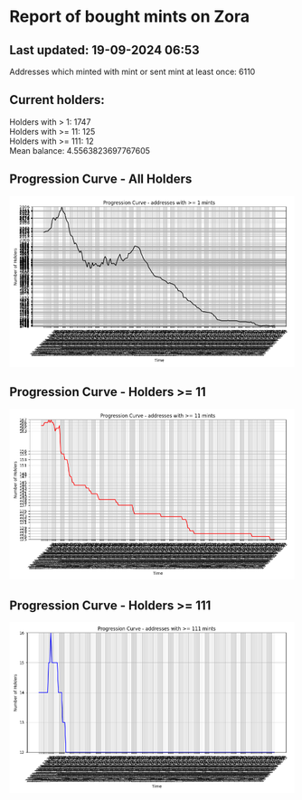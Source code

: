 # Report of bought mints on Zora
## Last updated: 19-09-2024 06:53
Addresses which minted with mint or sent mint at least once: 6110

## Current holders:
Holders with > 1: 1747  
Holders with >= 11: 125  
Holders with >= 111: 12  
Mean balance: 4.5563823697767605  

## Progression Curve - All Holders
![addresses with >= 1 mint](progression_curve_all.png)
## Progression Curve - Holders >= 11
![addresses with >= 11 mints](progression_curve_gt_11.png)
## Progression Curve - Holders >= 111
![addresses with >= 111 mints](progression_curve_gt_111.png)
